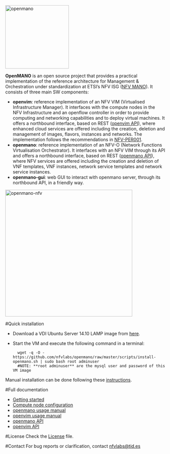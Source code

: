 <img src="https://github.com/nfvlabs/openmano/raw/master/images/openmano.png" alt="openmano" height="200"/>

**OpenMANO** is an open source project that provides a practical implementation of the reference architecture for Management & Orchestration under standardization at ETSI’s NFV ISG ([NFV MANO](http://www.etsi.org/deliver/etsi_gs/NFV/001_099/002/01.01.01_60/gs_NFV002v010101p.pdf)). It consists of three main SW components:

- **openvim**: reference implementation of an NFV VIM (Virtualised Infrastructure Manager). It interfaces with the compute nodes in the NFV Infrastructure and an openflow controller in order to provide computing and networking capabilities and to deploy virtual machines. It offers a northbound interface, based on REST ([openvim API](http://github.com/nfvlabs/openmano/raw/master/docs/openvim-api-0.5.pdf "openvim API")), where enhanced cloud services are offered including the creation, deletion and management of images, flavors, instances and networks. The implementation follows the recommendations in [NFV-PER001](http://www.etsi.org/deliver/etsi_gs/NFV-PER/001_099/001/01.01.02_60/gs_NFV-PER001v010102p.pdf "ETSI NFV PER001"). 
- **openmano**: reference implementation of an NFV-O (Network Functions Virtualisation Orchestrator). It interfaces with an NFV VIM through its API and offers a northbound interface, based on REST ([openmano API](http://github.com/nfvlabs/openmano/raw/master/docs/openmano-api-0.1.pdf "openmano API")), where NFV services are offered including the creation and deletion of VNF templates, VNF instances, network service templates and network service instances.
- **openmano-gui**: web GUI to interact with openmano server, through its northbound API, in a friendly way. 

<img src="https://github.com/nfvlabs/openmano/raw/master/images/openmano-nfv.png" align="middle" alt="openmano-nfv" height="400"/>

#Quick installation

- Download a VDI Ubuntu Server 14.10 LAMP image from [here](https://virtualboximages.com/Ubuntu+14.10+amd64+LAMP+Server+VirtualBox+VDI+Virtual+Computer "download VM image").
- Start the VM and execute the following command in a terminal:

        wget -q -O - https://github.com/nfvlabs/openmano/raw/master/scripts/install-openmano.sh | sudo bash root adminuser
        #NOTE: **root adminuser** are the mysql user and password of this VM image

Manual installation can be done following these [instructions](https://github.com/nfvlabs/openmano/wiki/Getting-started#manual-installation). 

#Full documentation
- [Getting started](https://github.com/nfvlabs/openmano/wiki/Getting-started "getting started")
- [Compute node configuration](https://github.com/nfvlabs/openmano/wiki/Compute-node-configuration "compute node configuration")
- [openmano usage manual](https://github.com/nfvlabs/openmano/wiki/openmano-usage "openmano usage manual")
- [openvim usage manual](https://github.com/nfvlabs/openmano/wiki/openvim-usage  "openvim usage manual")
- [openmano API](https://github.com/nfvlabs/openmano/raw/master/docs/openmano-api-0.1.pdf "openmano API")
- [openvim API](https://github.com/nfvlabs/openmano/raw/master/docs/openvim-api-0.5.pdf "openvim API")

#License
Check the [License](https://github.com/nfvlabs/openmano/blob/master/LICENSE "license") file.

#Contact
For bug reports or clarification, contact [nfvlabs@tid.es](mailto:nfvlabs@tid.es "nfvlabs")
